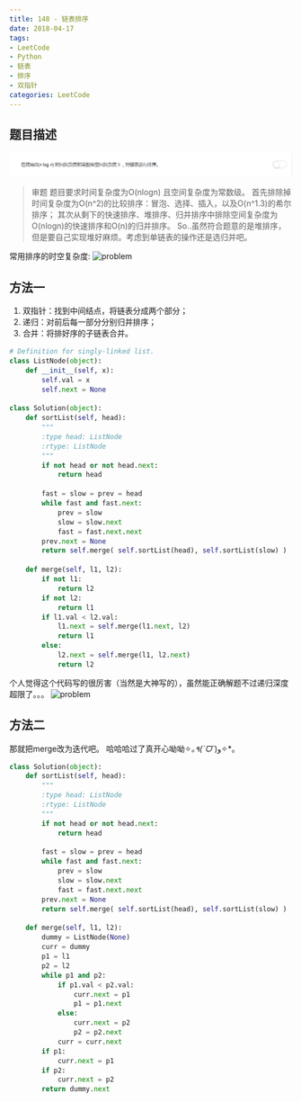```yaml
---
title: 148 - 链表排序
date: 2018-04-17
tags:
- LeetCode
- Python
- 链表
- 排序
- 双指针
categories: LeetCode
---
```


## 题目描述
![problem](images/148.png)

<!-- more -->

>审题
题目要求时间复杂度为O(nlogn) 且空间复杂度为常数级。
首先排除掉时间复杂度为O(n^2)的比较排序：冒泡、选择、插入，以及O(n^1.3)的希尔排序；
其次从剩下的快速排序、堆排序、归并排序中排除空间复杂度为O(nlogn)的快速排序和O(n)的归并排序。
So..虽然符合题意的是堆排序，但是要自己实现堆好麻烦。考虑到单链表的操作还是选归并吧。

常用排序的时空复杂度:
![problem](images/sort.jpg)


## 方法一
1. 双指针：找到中间结点，将链表分成两个部分；
2. 递归：对前后每一部分分别归并排序；
3. 合并：将排好序的子链表合并。

```python
# Definition for singly-linked list.
class ListNode(object):
    def __init__(self, x):
        self.val = x
        self.next = None

class Solution(object):
    def sortList(self, head):
        """
        :type head: ListNode
        :rtype: ListNode
        """
        if not head or not head.next:
            return head

        fast = slow = prev = head
        while fast and fast.next:
            prev = slow
            slow = slow.next
            fast = fast.next.next
        prev.next = None
        return self.merge( self.sortList(head), self.sortList(slow) )

    def merge(self, l1, l2):
        if not l1:
            return l2
        if not l2:
            return l1
        if l1.val < l2.val:
            l1.next = self.merge(l1.next, l2)
            return l1
        else:
            l2.next = self.merge(l1, l2.next)
            return l2
```
个人觉得这个代码写的很厉害（当然是大神写的），虽然能正确解题不过递归深度超限了。。。
![problem](images/error.jpg)

## 方法二
那就把merge改为迭代吧。
哈哈哈过了真开心呦呦✧*｡٩(ˊᗜˋ*)و✧*｡
```python
class Solution(object):
    def sortList(self, head):
        """
        :type head: ListNode
        :rtype: ListNode
        """
        if not head or not head.next:
            return head

        fast = slow = prev = head
        while fast and fast.next:
            prev = slow
            slow = slow.next
            fast = fast.next.next
        prev.next = None
        return self.merge( self.sortList(head), self.sortList(slow) )

    def merge(self, l1, l2):
        dummy = ListNode(None)
        curr = dummy
        p1 = l1
        p2 = l2
        while p1 and p2:
            if p1.val < p2.val:
                curr.next = p1
                p1 = p1.next
            else:
                curr.next = p2
                p2 = p2.next
            curr = curr.next
        if p1:
            curr.next = p1
        if p2:
            curr.next = p2
        return dummy.next
```